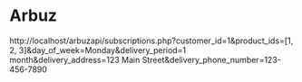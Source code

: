 # Arbuz

http://localhost/arbuzapi/subscriptions.php?customer_id=1&product_ids=[1, 2, 3]&day_of_week=Monday&delivery_period=1 month&delivery_address=123 Main Street&delivery_phone_number=123-456-7890
